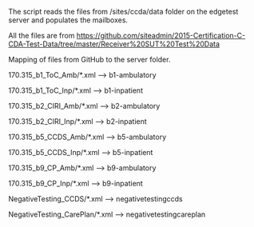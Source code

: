 
The script reads the files from /sites/ccda/data folder on the edgetest server and populates the mailboxes.

All the files are from https://github.com/siteadmin/2015-Certification-C-CDA-Test-Data/tree/master/Receiver%20SUT%20Test%20Data

Mapping of files from GitHub to the server folder.

170.315_b1_ToC_Amb/*.xml --> b1-ambulatory

170.315_b1_ToC_Inp/*.xml --> b1-inpatient

170.315_b2_CIRI_Amb/*.xml --> b2-ambulatory

170.315_b2_CIRI_Inp/*.xml --> b2-inpatient

170.315_b5_CCDS_Amb/*.xml --> b5-ambulatory

170.315_b5_CCDS_Inp/*.xml --> b5-inpatient

170.315_b9_CP_Amb/*.xml --> b9-ambulatory

170.315_b9_CP_Inp/*.xml --> b9-inpatient

NegativeTesting_CCDS/*.xml --> negativetestingccds

NegativeTesting_CarePlan/*.xml --> negativetestingcareplan
